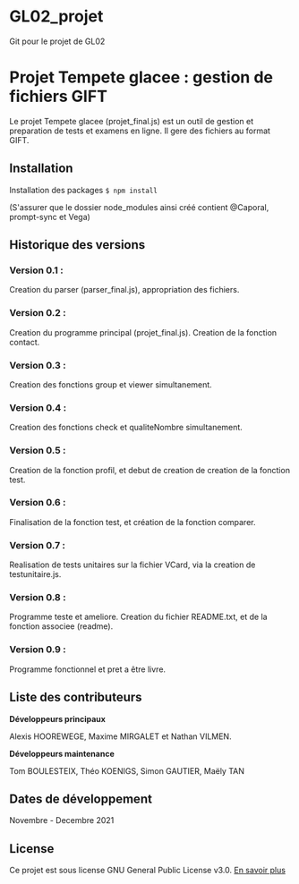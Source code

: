 # GL02_projet

Git pour le projet de GL02

# Projet Tempete glacee : gestion de fichiers GIFT

Le projet Tempete glacee (projet_final.js) est un outil de gestion et preparation de tests et examens en ligne. 
Il gere des fichiers au format GIFT.

## Installation

Installation des packages 
`$ npm install`

(S'assurer que le dossier node_modules ainsi créé contient @Caporal, prompt-sync et Vega)

## Historique des versions

### Version 0.1 :

Creation du parser (parser_final.js), appropriation des fichiers.

### Version 0.2 :

Creation du programme principal (projet_final.js). Creation de la fonction contact.

### Version 0.3 : 

Creation des fonctions group et viewer simultanement.

### Version 0.4 :

Creation des fonctions check et qualiteNombre simultanement.

### Version 0.5 :

Creation de la fonction profil, et debut de creation de creation de la fonction test.

### Version 0.6 :

Finalisation de la fonction test, et création de la fonction comparer.

### Version 0.7 :

Realisation de tests unitaires sur la fichier VCard, via la creation de testunitaire.js.

### Version 0.8 :

Programme teste et ameliore. Creation du fichier README.txt, et de la fonction associee (readme).

### Version 0.9 :
Programme fonctionnel et pret a être livre.

## Liste des contributeurs

**Développeurs principaux**

Alexis HOOREWEGE, Maxime MIRGALET et Nathan VILMEN.

**Développeurs maintenance**

Tom BOULESTEIX, Théo KOENIGS, Simon GAUTIER, Maëly TAN

## Dates de développement

Novembre - Decembre 2021

## License

Ce projet est sous license GNU General Public License v3.0. [En savoir plus](https://choosealicense.com/licenses/gpl-3.0/)
